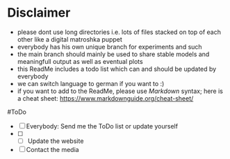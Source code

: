 # Disclaimer
- please dont use long directories i.e. lots of files stacked on top of each other like a digital matroshka puppet
- everybody has his own unique branch for experiments and such
- the main branch should mainly be used to share stable models and meaningfull output as well as eventual plots
- this ReadMe includes a todo list which can and should be updated by everybody
- we can switch language to german if you want to :)
- if you want to add to the ReadMe, please use *Markdown* syntax; here is a cheat sheet: https://www.markdownguide.org/cheat-sheet/

#ToDo
- [ ] Everybody: Send me the ToDo list or update yourself
- [ ] - [ ] Update the website
- [ ] Contact the media
